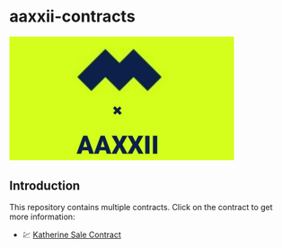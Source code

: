 # aaxxii-contracts

<img src="media/mp-aaxxii.png" width="400">

## Introduction

This repository contains multiple contracts. Click on the contract to get more information:

- 💹 [Katherine Sale Contract](contracts/katherine-sale-contract/README.md)
